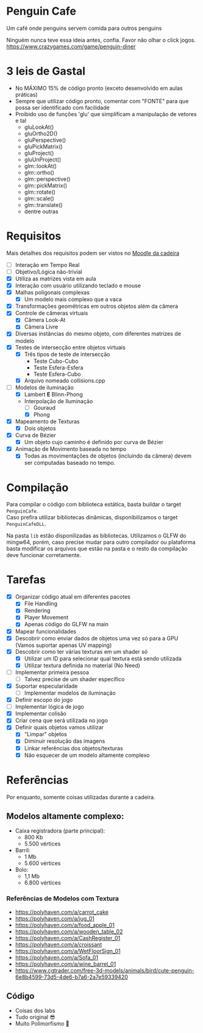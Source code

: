 # Penguin Cafe

Um café onde penguins servem comida para outros penguins

Ninguém nunca teve essa ideia antes, confia. Favor não olhar o click jogos.
https://www.crazygames.com/game/penguin-diner

# 3 leis de Gastal

- No MÁXIMO 15% de código pronto (exceto desenvolvido em aulas práticas)
- Sempre que utilizar código pronto, comentar com "FONTE" para que possa ser identificado com facilidade
- Proibido uso de funções 'glu' que simplificam a manipulação de vetores e tal
	- gluLookAt()
	- gluOrtho2D()
	- gluPerspective()
	- gluPickMatrix()
	- gluProject()
	- gluUnProject()
	- glm::lookAt()
	- glm::ortho()
	- glm::perspective()
	- glm::pickMatrix()
	- glm::rotate()
	- glm::scale()
	- glm::translate()
	- dentre outras

# Requisitos

Mais detalhes dos requisitos podem ser vistos no [Moodle da cadeira](https://moodle.inf.ufrgs.br/mod/assign/view.php?id=112199)

- [ ] Interação em Tempo Real
- [ ] Objetivo/Lógica não-trivial
- [X] Utiliza as matrizes vista em aula
- [X] Interação com usuário utilizando teclado e mouse
- [X] Malhas poligonais complexas
  - [X] Um modelo mais complexo que a vaca
- [X] Transformações geométricas em outros objetos além da câmera
- [X] Controle de câmeras virtuais
  - [X] Câmera Look-At
  - [X] Câmera Livre
- [X] Diversas instâncias do mesmo objeto, com diferentes matrizes de modelo
- [X] Testes de intersecção entre objetos virtuais
  - [X] Três tipos de teste de intersecção
    - Teste Cubo-Cubo
    - Teste Esfera-Esfera
    - Teste Esfera-Cubo
  - [X] Arquivo nomeado collisions.cpp
- [ ] Modelos de iluminação
  - [X] Lambert **E** Blinn-Phong
  - Interpolação de Iluminação
    - [ ] Gouraud
    - [X] Phong
- [X] Mapeamento de Texturas
  - [X] Dois objetos 
- [X] Curva de Bézier
  - [X] Um objeto cujo caminho é definido por curva de Bézier
- [X] Animação de Movimento baseada no tempo
  - [X] Todas as movimentações de objetos (incluindo da câmera) devem ser computadas baseado no tempo.

# Compilação

Para compilar o código com biblioteca estática, basta buildar o target `PenguinCafe`.   
Caso prefira utilizar bibliotecas dinâmicas, disponibilizamos o target `PenguinCafeDLL`.

Na pasta `lib` estão disponilizadas as bibliotecas. Utilizamos o GLFW do mingw64, porém, caso precise mudar para outro compilador ou plataforma
basta modificar os arquivos que estão na pasta e o resto da compilação deve funcionar corretamente.

# Tarefas

- [X] Organizar código atual em diferentes pacotes
  - [X] File Handling
  - [X] Rendering
  - [X] Player Movement
  - [X] Apenas código do GLFW na main
- [X] Mapear funcionalidades
- [X] Descobrir como enviar dados de objetos uma vez só para a GPU (Vamos suportar apenas UV mapping)
- [X] Descobrir como ter várias texturas em um shader só
  - [X] Utilizar um ID para selecionar qual textura está sendo utilizada
  - [X] Utilizar textura definida no material (No Need)
- [ ] Implementar primeira pessoa
  - [ ] Talvez precise de um shader específico 
- [X] Suportar especularidade
  - [ ] Implementar modelos de iluminação 
- [X] Definir escopo do jogo
- [ ] Implementar lógica de jogo
- [X] Implementar colisão
- [X] Criar cena que será utilizada no jogo
- [X] Definir quais objetos vamos utilizar
  - [X] "Limpar" objetos
  - [X] Diminuir resolução das imagens
  - [X] Linkar referências dos objetos/texturas
  - [X] Não esquecer de um modelo altamente complexo

# Referências

Por enquanto, somente coisas utilizadas durante a cadeira.

## Modelos altamente complexo: 
* Caixa registradora (parte principal):
  * 800 Kb
  * 5.500 vértices
* Barril:
  * 1 Mb
  * 5.600 vértices
* Bolo:
  * 1,1 Mb
  * 6.800 vértices

### Referências de Modelos com Textura
* https://polyhaven.com/a/carrot_cake
* https://polyhaven.com/a/jug_01
* https://polyhaven.com/a/food_apple_01
* https://polyhaven.com/a/wooden_table_02
* https://polyhaven.com/a/CashRegister_01
* https://polyhaven.com/a/croissant
* https://polyhaven.com/a/WetFloorSign_01
* https://polyhaven.com/a/Sofa_01
* https://polyhaven.com/a/wine_barrel_01
* https://www.cgtrader.com/free-3d-models/animals/bird/cute-penguin-6e8b4599-73d5-4de6-b7a6-2a7e59339420

## Código
- Coisas dos labs
- Tudo original 😎
- Muito Polimorfismo 🪿



